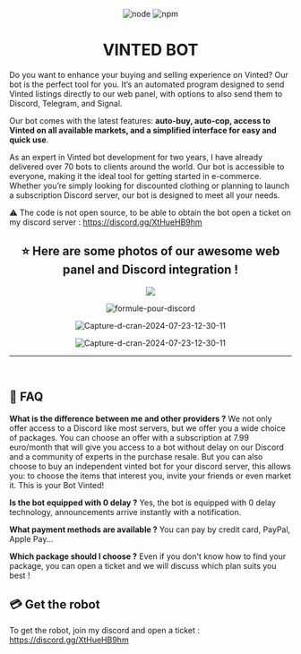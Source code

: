 <p align="center">
  <img alt="node" src="https://img.shields.io/node/v/discord.js?style=for-the-badge">
  <img alt="npm" src="https://img.shields.io/npm/v/discord.js?label=Discord.js&style=for-the-badge">
</p>

<h1 align="center">VINTED BOT</h1>

<p>Do you want to enhance your buying and selling experience on Vinted? Our bot is the perfect tool for you. It’s an automated program designed to send Vinted listings directly to our web panel, with options to also send them to Discord, Telegram, and Signal.</p>

<p>Our bot comes with the latest features: <strong>auto-buy, auto-cop, access to Vinted on all available markets, and a simplified interface for easy and quick use</strong>.</p>

<p>As an expert in Vinted bot development for two years, I have already delivered over 70 bots to clients around the world. Our bot is accessible to everyone, making it the ideal tool for getting started in e-commerce. Whether you’re simply looking for discounted clothing or planning to launch a subscription Discord server, our bot is designed to meet all your needs.</p>

:warning: The code is not open source, to be able to obtain the bot open a ticket on my discord server : https://discord.gg/XtHueHB9hm


<h2 align="center">⭐ Here are some photos of our awesome web panel and Discord integration !</h2>
<p align="center">
  <img align="center" src="https://i.ibb.co/QmCfrG5/Capture-d-e-cran-2024-11-14-a-21-48-17.png"></img>
</p>
<p align="center">
  <img align="center" src="https://i.ibb.co/HqMxKsM/Capture-d-e-cran-2024-11-14-a-22-18-37.png" alt="formule-pour-discord"></img>
</p>
<p align="center">
 <img src="https://i.ibb.co/Jp4qZDX/Capture-d-e-cran-2024-11-14-a-22-19-19.png" alt="Capture-d-cran-2024-07-23-12-30-11"></img>
 </p>
 <p align="center">
 <img src="https://i.ibb.co/6FN0cy8/Capture-d-e-cran-2024-11-14-a-22-19-26.png" alt="Capture-d-cran-2024-07-23-12-30-11"></img>
 </p>
<hr>


<br>



## :dart: FAQ

**What is the difference between me and other providers ?**
We not only offer access to a Discord like most servers, but we offer you a wide choice of packages.
You can choose an offer with a subscription at 7.99 euro/month that will give you access to a bot without delay on our Discord and a community of experts in the purchase resale.
But you can also choose to buy an independent vinted bot for your discord server, this allows you: to choose the items that interest you, invite your friends or even market it. This is your Bot Vinted!

**Is the bot equipped with 0 delay ?**
Yes, the bot is equipped with 0 delay technology, announcements arrive instantly with a notification.

**What payment methods are available ?**
You can pay by credit card, PayPal, Apple Pay...

**Which package should I choose ?**
Even if you don't know how to find your package, you can open a ticket and we will discuss which plan suits you best !

## 💳 Get the robot

To get the robot, join my discord and open a ticket : https://discord.gg/XtHueHB9hm
